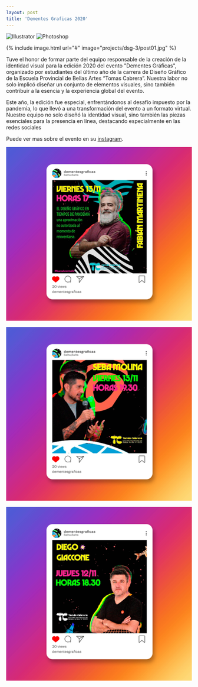 ```yaml
---
layout: post
title: 'Dementes Graficas 2020'
---
```


<p>
    <img alt="Illustrator" src="https://img.shields.io/badge/Illustrator-DC6920?logo=adobeillustrator&logoColor=white">
    <img alt="Photoshop" src="https://img.shields.io/badge/Photoshop-3776AB.svg?logo=adobephotoshop&logoColor=white">
</p>

{% include image.html url="#" image="projects/dsg-3/post01.jpg" %}

Tuve el honor de formar parte del equipo responsable de la creación de la identidad visual para la edición 2020 del evento "Dementes Gráficas", organizado por estudiantes del último año de la carrera de Diseño Gráfico de la Escuela Provincial de Bellas Artes “Tomas Cabrera”. Nuestra labor no solo implicó diseñar un conjunto de elementos visuales, sino también contribuir a la esencia y la experiencia global del evento.

Este año, la edición fue especial, enfrentándonos al desafío impuesto por la pandemia, lo que llevó a una transformación del evento a un formato virtual. Nuestro equipo no solo diseñó la identidad visual, sino también las piezas esenciales para la presencia en línea, destacando especialmente en las redes sociales

Puede ver mas sobre el evento en su [instagram](https://www.instagram.com/dementesgraficas/).

![rev02](../assets/img/projects/dsg-3/post02.jpg)

![rev03](../assets/img/projects/dsg-3/post03.jpg)

![rev03](../assets/img/projects/dsg-3/post04.jpg)

